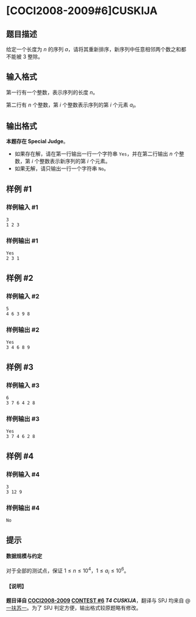 # [COCI2008-2009#6]CUSKIJA

## 题目描述

给定一个长度为 $n$ 的序列 $a$，请将其重新排序，新序列中任意相邻两个数之和都不能被 $3$ 整除。

## 输入格式

第一行有一个整数，表示序列的长度 $n$。

第二行有 $n$ 个整数，第 $i$ 个整数表示序列的第 $i$ 个元素 $a_i$。

## 输出格式

**本题存在 Special Judge**。

- 如果存在解，请在第一行输出一行一个字符串 `Yes`，并在第二行输出 $n$ 个整数，第 $i$ 个整数表示新序列的第 $i$ 个元素。
- 如果无解，请只输出一行一个字符串 `No`。

## 样例 #1

### 样例输入 #1
```
3
1 2 3
```

### 样例输出 #1

```
Yes
2 3 1
```

## 样例 #2

### 样例输入 #2
```
5
4 6 3 9 8
```

### 样例输出 #2

```
Yes
3 4 6 8 9
```

## 样例 #3

### 样例输入 #3
```
6
3 7 6 4 2 8
```

### 样例输出 #3

```
Yes
3 7 4 6 2 8
```

## 样例 #4

### 样例输入 #4
```
3
3 12 9
```

### 样例输出 #4

```
No
```

## 提示

#### 数据规模与约定

对于全部的测试点，保证 $1 \leq n \leq 10^4$，$1 \leq a_i \leq 10^6$。

#### 【说明】

**题目译自 [COCI2008-2009](https://hsin.hr/coci/archive/2008_2009/) [CONTEST #6](https://hsin.hr/coci/archive/2008_2009/contest6_tasks.pdf) *T4 CUSKIJA***，翻译与 SPJ 均来自 @[一扶苏一](https://www.luogu.com.cn/user/65363)。为了 SPJ 判定方便，输出格式较原题略有修改。

